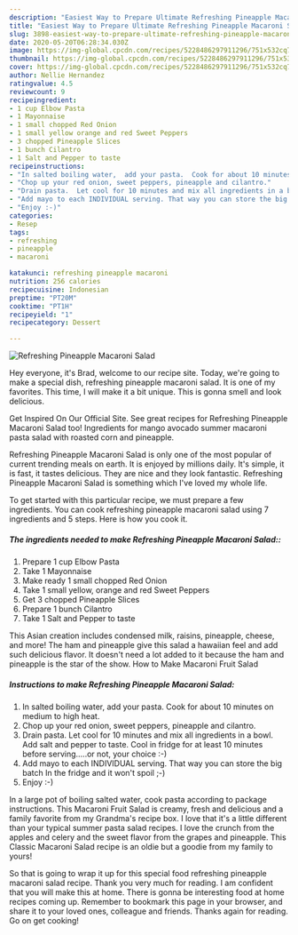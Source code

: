 ```yaml
---
description: "Easiest Way to Prepare Ultimate Refreshing Pineapple Macaroni Salad"
title: "Easiest Way to Prepare Ultimate Refreshing Pineapple Macaroni Salad"
slug: 3898-easiest-way-to-prepare-ultimate-refreshing-pineapple-macaroni-salad
date: 2020-05-20T06:28:34.030Z
image: https://img-global.cpcdn.com/recipes/5228486297911296/751x532cq70/refreshing-pineapple-macaroni-salad-recipe-main-photo.jpg
thumbnail: https://img-global.cpcdn.com/recipes/5228486297911296/751x532cq70/refreshing-pineapple-macaroni-salad-recipe-main-photo.jpg
cover: https://img-global.cpcdn.com/recipes/5228486297911296/751x532cq70/refreshing-pineapple-macaroni-salad-recipe-main-photo.jpg
author: Nellie Hernandez
ratingvalue: 4.5
reviewcount: 9
recipeingredient:
- 1 cup Elbow Pasta
- 1 Mayonnaise
- 1 small chopped Red Onion
- 1 small yellow orange and red Sweet Peppers
- 3 chopped Pineapple Slices
- 1 bunch Cilantro
- 1 Salt and Pepper to taste
recipeinstructions:
- "In salted boiling water,  add your pasta.  Cook for about 10 minutes on medium to high heat."
- "Chop up your red onion, sweet peppers, pineapple and cilantro."
- "Drain pasta.  Let cool for 10 minutes and mix all ingredients in a bowl. Add salt and pepper to taste. Cool in fridge for at least 10 minutes before serving.....or not, your choice :-)"
- "Add mayo to each INDIVIDUAL serving. That way you can store the big batch In the fridge and it won&#39;t spoil ;-)"
- "Enjoy :-)"
categories:
- Resep
tags:
- refreshing
- pineapple
- macaroni

katakunci: refreshing pineapple macaroni
nutrition: 256 calories
recipecuisine: Indonesian
preptime: "PT20M"
cooktime: "PT1H"
recipeyield: "1"
recipecategory: Dessert

---
```



![Refreshing Pineapple Macaroni Salad](https://img-global.cpcdn.com/recipes/5228486297911296/751x532cq70/refreshing-pineapple-macaroni-salad-recipe-main-photo.jpg)

Hey everyone, it's Brad, welcome to our recipe site. Today, we're going to make a special dish, refreshing pineapple macaroni salad. It is one of my favorites. This time, I will make it a bit unique. This is gonna smell and look delicious.

Get Inspired On Our Official Site. See great recipes for Refreshing Pineapple Macaroni Salad too! Ingredients for mango avocado summer macaroni pasta salad with roasted corn and pineapple.

Refreshing Pineapple Macaroni Salad is only one of the most popular of current trending meals on earth. It is enjoyed by millions daily. It's simple, it is fast, it tastes delicious. They are nice and they look fantastic. Refreshing Pineapple Macaroni Salad is something which I've loved my whole life.


To get started with this particular recipe, we must prepare a few ingredients. You can cook refreshing pineapple macaroni salad using 7 ingredients and 5 steps. Here is how you cook it.

##### The ingredients needed to make Refreshing Pineapple Macaroni Salad::

1. Prepare 1 cup Elbow Pasta
1. Take 1 Mayonnaise
1. Make ready 1 small chopped Red Onion
1. Take 1 small yellow, orange and red Sweet Peppers
1. Get 3 chopped Pineapple Slices
1. Prepare 1 bunch Cilantro
1. Take 1 Salt and Pepper to taste


This Asian creation includes condensed milk, raisins, pineapple, cheese, and more! The ham and pineapple give this salad a hawaiian feel and add such delicious flavor. It doesn&#39;t need a lot added to it because the ham and pineapple is the star of the show. How to Make Macaroni Fruit Salad 

##### Instructions to make Refreshing Pineapple Macaroni Salad:

1. In salted boiling water,  add your pasta.  Cook for about 10 minutes on medium to high heat.
1. Chop up your red onion, sweet peppers, pineapple and cilantro.
1. Drain pasta.  Let cool for 10 minutes and mix all ingredients in a bowl. Add salt and pepper to taste. Cool in fridge for at least 10 minutes before serving.....or not, your choice :-)
1. Add mayo to each INDIVIDUAL serving. That way you can store the big batch In the fridge and it won&#39;t spoil ;-)
1. Enjoy :-)


In a large pot of boiling salted water, cook pasta according to package instructions. This Macaroni Fruit Salad is creamy, fresh and delicious and a family favorite from my Grandma&#39;s recipe box. I love that it&#39;s a little different than your typical summer pasta salad recipes. I love the crunch from the apples and celery and the sweet flavor from the grapes and pineapple. This Classic Macaroni Salad recipe is an oldie but a goodie from my family to yours! 

So that is going to wrap it up for this special food refreshing pineapple macaroni salad recipe. Thank you very much for reading. I am confident that you will make this at home. There is gonna be interesting food at home recipes coming up. Remember to bookmark this page in your browser, and share it to your loved ones, colleague and friends. Thanks again for reading. Go on get cooking!
